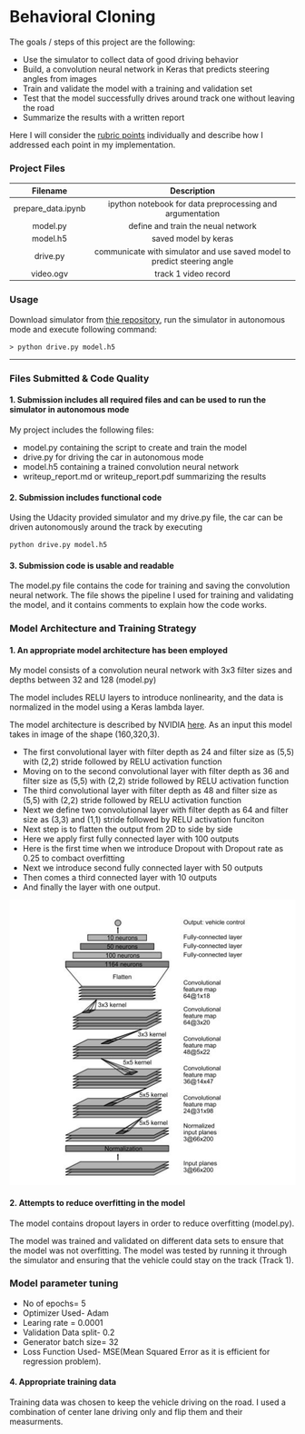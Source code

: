 # **Behavioral Cloning** 


The goals / steps of this project are the following:
* Use the simulator to collect data of good driving behavior
* Build, a convolution neural network in Keras that predicts steering angles from images
* Train and validate the model with a training and validation set
* Test that the model successfully drives around track one without leaving the road
* Summarize the results with a written report

Here I will consider the [rubric points](https://review.udacity.com/#!/rubrics/432/view) individually and describe how I addressed each point in my implementation.

### Project Files
|  Filename   |   Description  | 
|:-------------:|:-------------:|
| prepare_data.ipynb |  ipython notebook for data preprocessing and argumentation |
| model.py | define and train the neual network |
| model.h5 | saved model by keras |
| drive.py | communicate with simulator and use saved model to predict steering angle  |
| video.ogv | track 1 video record |

### Usage
Download simulator from [thie repository](https://github.com/udacity/self-driving-car-sim), run the simulator in 
autonomous mode and execute following command:
```
> python drive.py model.h5
```

---
### Files Submitted & Code Quality

#### 1. Submission includes all required files and can be used to run the simulator in autonomous mode

My project includes the following files:
* model.py containing the script to create and train the model
* drive.py for driving the car in autonomous mode
* model.h5 containing a trained convolution neural network 
* writeup_report.md or writeup_report.pdf summarizing the results

#### 2. Submission includes functional code
Using the Udacity provided simulator and my drive.py file, the car can be driven autonomously around the track by executing 
```sh
python drive.py model.h5
```

#### 3. Submission code is usable and readable

The model.py file contains the code for training and saving the convolution neural network. The file shows the pipeline I used for training and validating the model, and it contains comments to explain how the code works.

### Model Architecture and Training Strategy

#### 1. An appropriate model architecture has been employed

My model consists of a convolution neural network with 3x3 filter sizes and depths between 32 and 128 (model.py) 

The model includes RELU layers to introduce nonlinearity, and the data is normalized in the model using a Keras lambda layer.

The model architecture is described by NVIDIA [here](https://images.nvidia.com/content/tegra/automotive/images/2016/solutions/pdf/end-to-end-dl-using-px.pdf). As an input this model takes in image of the shape (160,320,3).

* The first convolutional layer with filter depth as 24 and filter size as (5,5) with (2,2) stride followed by RELU activation function
* Moving on to the second convolutional layer with filter depth as 36 and filter size as (5,5) with (2,2) stride followed by RELU activation function 
* The third convolutional layer with filter depth as 48 and filter size as (5,5) with (2,2) stride followed by RELU activation function
* Next we define two convolutional layer with filter depth as 64 and filter size as (3,3) and (1,1) stride followed by RELU activation funciton
* Next step is to flatten the output from 2D to side by side
* Here we apply first fully connected layer with 100 outputs
* Here is the first time when we introduce Dropout with Dropout rate as 0.25 to combact overfitting
* Next we introduce second fully connected layer with 50 outputs
* Then comes a third connected layer with 10 outputs
* And finally the layer with one output.

<img src="./NVIDIA.JPG">


#### 2. Attempts to reduce overfitting in the model

The model contains dropout layers in order to reduce overfitting (model.py). 

The model was trained and validated on different data sets to ensure that the model was not overfitting. The model was tested by running it through the simulator and ensuring that the vehicle could stay on the track (Track 1).

### Model parameter tuning

* No of epochs= 5
* Optimizer Used- Adam 
* Learing rate = 0.0001
* Validation Data split- 0.2
* Generator batch size= 32
* Loss Function Used- MSE(Mean Squared Error as it is efficient for regression problem).

#### 4. Appropriate training data

Training data was chosen to keep the vehicle driving on the road. I used a combination of center lane driving only and flip them and their measurments. 


